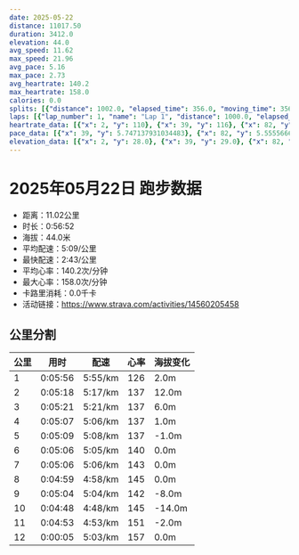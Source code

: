 ```yaml
---
date: 2025-05-22
distance: 11017.50
duration: 3412.0
elevation: 44.0
avg_speed: 11.62
max_speed: 21.96
avg_pace: 5.16
max_pace: 2.73
avg_heartrate: 140.2
max_heartrate: 158.0
calories: 0.0
splits: [{"distance": 1002.0, "elapsed_time": 356.0, "moving_time": 356.0, "average_speed": 2.81, "pace": 5.931209964412811, "average_heartrate": 126.05459770114942, "elevation_difference": 2.0, "split_number": 1}, {"distance": 1001.0, "elapsed_time": 318.0, "moving_time": 318.0, "average_speed": 3.15, "pace": 5.291015873015873, "average_heartrate": 137.77044025157232, "elevation_difference": 12.0, "split_number": 2}, {"distance": 997.0, "elapsed_time": 321.0, "moving_time": 321.0, "average_speed": 3.11, "pace": 5.359067524115756, "average_heartrate": 137.20560747663552, "elevation_difference": 6.0, "split_number": 3}, {"distance": 1000.0, "elapsed_time": 307.0, "moving_time": 307.0, "average_speed": 3.26, "pace": 5.112484662576687, "average_heartrate": 137.25081433224756, "elevation_difference": 1.0, "split_number": 4}, {"distance": 1000.5, "elapsed_time": 309.0, "moving_time": 309.0, "average_speed": 3.24, "pace": 5.144043209876543, "average_heartrate": 137.17799352750808, "elevation_difference": -1.0, "split_number": 5}, {"distance": 1001.0, "elapsed_time": 306.0, "moving_time": 306.0, "average_speed": 3.27, "pace": 5.096850152905199, "average_heartrate": 140.9248366013072, "elevation_difference": 0.0, "split_number": 6}, {"distance": 999.0, "elapsed_time": 306.0, "moving_time": 306.0, "average_speed": 3.26, "pace": 5.112484662576687, "average_heartrate": 143.94771241830065, "elevation_difference": 0.0, "split_number": 7}, {"distance": 1001.5, "elapsed_time": 299.0, "moving_time": 299.0, "average_speed": 3.35, "pace": 4.975134328358209, "average_heartrate": 145.29765886287626, "elevation_difference": 0.0, "split_number": 8}, {"distance": 998.5, "elapsed_time": 313.0, "moving_time": 304.0, "average_speed": 3.28, "pace": 5.081310975609756, "average_heartrate": 142.7565789473684, "elevation_difference": -8.0, "split_number": 9}, {"distance": 1000.0, "elapsed_time": 288.0, "moving_time": 288.0, "average_speed": 3.47, "pace": 4.803083573487031, "average_heartrate": 145.47222222222223, "elevation_difference": -14.0, "split_number": 10}, {"distance": 1000.5, "elapsed_time": 293.0, "moving_time": 293.0, "average_speed": 3.41, "pace": 4.887595307917888, "average_heartrate": 151.25597269624572, "elevation_difference": -2.0, "split_number": 11}, {"distance": 16.5, "elapsed_time": 5.0, "moving_time": 5.0, "average_speed": 3.3, "pace": 5.050515151515151, "average_heartrate": 157.0, "elevation_difference": 0.0, "split_number": 12}]
laps: [{"lap_number": 1, "name": "Lap 1", "distance": 1000.0, "elapsed_time": 354.0, "moving_time": 354.0, "average_speed": 2.82, "pace": 5.910177304964539, "average_heartrate": 124.7, "max_heartrate": 136, "start_date": "2025-05-22 19:42:19+00:00", "elevation_difference": 11.0}, {"lap_number": 2, "name": "Lap 2", "distance": 1000.0, "elapsed_time": 317.0, "moving_time": 317.0, "average_speed": 3.15, "pace": 5.291015873015873, "average_heartrate": 138.66666666666666, "max_heartrate": 145, "start_date": "2025-05-22 19:48:15+00:00", "elevation_difference": 14.0}, {"lap_number": 3, "name": "Lap 3", "distance": 1000.0, "elapsed_time": 321.0, "moving_time": 321.0, "average_speed": 3.12, "pace": 5.341891025641025, "average_heartrate": 136.22222222222223, "max_heartrate": 142, "start_date": "2025-05-22 19:53:32+00:00", "elevation_difference": 7.0}, {"lap_number": 4, "name": "Lap 4", "distance": 1000.0, "elapsed_time": 307.0, "moving_time": 307.0, "average_speed": 3.26, "pace": 5.112484662576687, "average_heartrate": 137.11111111111111, "max_heartrate": 139, "start_date": "2025-05-22 19:58:54+00:00", "elevation_difference": 0.0}, {"lap_number": 5, "name": "Lap 5", "distance": 1000.0, "elapsed_time": 308.0, "moving_time": 308.0, "average_speed": 3.25, "pace": 5.128215384615384, "average_heartrate": 137.44444444444446, "max_heartrate": 140, "start_date": "2025-05-22 20:04:01+00:00", "elevation_difference": 0.0}, {"lap_number": 6, "name": "Lap 6", "distance": 1000.0, "elapsed_time": 305.0, "moving_time": 305.0, "average_speed": 3.28, "pace": 5.081310975609756, "average_heartrate": 141.0, "max_heartrate": 144, "start_date": "2025-05-22 20:09:10+00:00", "elevation_difference": 0.0}, {"lap_number": 7, "name": "Lap 7", "distance": 1000.0, "elapsed_time": 306.0, "moving_time": 306.0, "average_speed": 3.27, "pace": 5.096850152905199, "average_heartrate": 144.11111111111111, "max_heartrate": 146, "start_date": "2025-05-22 20:14:16+00:00", "elevation_difference": 0.0}, {"lap_number": 8, "name": "Lap 8", "distance": 1000.0, "elapsed_time": 298.0, "moving_time": 298.0, "average_speed": 3.36, "pace": 4.960327380952381, "average_heartrate": 144.77777777777777, "max_heartrate": 149, "start_date": "2025-05-22 20:19:22+00:00", "elevation_difference": 0.0}, {"lap_number": 9, "name": "Lap 9", "distance": 1000.0, "elapsed_time": 313.0, "moving_time": 305.0, "average_speed": 3.28, "pace": 5.081310975609756, "average_heartrate": 142.66666666666666, "max_heartrate": 148, "start_date": "2025-05-22 20:24:21+00:00", "elevation_difference": 0.0}, {"lap_number": 10, "name": "Lap 10", "distance": 1000.0, "elapsed_time": 287.0, "moving_time": 287.0, "average_speed": 3.48, "pace": 4.789281609195402, "average_heartrate": 145.33333333333334, "max_heartrate": 149, "start_date": "2025-05-22 20:29:34+00:00", "elevation_difference": 2.0}, {"lap_number": 11, "name": "Lap 11", "distance": 1000.0, "elapsed_time": 292.0, "moving_time": 292.0, "average_speed": 3.42, "pace": 4.873304093567251, "average_heartrate": 151.11111111111111, "max_heartrate": 157, "start_date": "2025-05-22 20:34:22+00:00", "elevation_difference": 8.0}, {"lap_number": 12, "name": "Lap 12", "distance": 17.52, "elapsed_time": 5.0, "moving_time": 5.0, "average_speed": 3.5, "pace": 4.761914285714285, "average_heartrate": 140.2, "max_heartrate": 158.0, "start_date": "2025-05-22 20:39:15+00:00", "elevation_difference": 0.0}]
heartrate_data: [{"x": 2, "y": 110}, {"x": 39, "y": 116}, {"x": 82, "y": 117}, {"x": 119, "y": 127}, {"x": 169, "y": 116}, {"x": 207, "y": 136}, {"x": 244, "y": 134}, {"x": 282, "y": 131}, {"x": 317, "y": 129}, {"x": 353, "y": 131}, {"x": 388, "y": 133}, {"x": 425, "y": 137}, {"x": 461, "y": 140}, {"x": 496, "y": 140}, {"x": 531, "y": 133}, {"x": 565, "y": 136}, {"x": 600, "y": 143}, {"x": 634, "y": 145}, {"x": 669, "y": 141}, {"x": 703, "y": 142}, {"x": 742, "y": 135}, {"x": 779, "y": 135}, {"x": 815, "y": 136}, {"x": 851, "y": 134}, {"x": 885, "y": 136}, {"x": 919, "y": 137}, {"x": 953, "y": 136}, {"x": 988, "y": 135}, {"x": 1022, "y": 136}, {"x": 1056, "y": 136}, {"x": 1090, "y": 139}, {"x": 1124, "y": 135}, {"x": 1158, "y": 139}, {"x": 1192, "y": 138}, {"x": 1225, "y": 138}, {"x": 1259, "y": 137}, {"x": 1293, "y": 136}, {"x": 1326, "y": 140}, {"x": 1360, "y": 138}, {"x": 1393, "y": 136}, {"x": 1428, "y": 137}, {"x": 1462, "y": 139}, {"x": 1496, "y": 136}, {"x": 1531, "y": 136}, {"x": 1565, "y": 137}, {"x": 1599, "y": 138}, {"x": 1633, "y": 141}, {"x": 1668, "y": 136}, {"x": 1701, "y": 141}, {"x": 1734, "y": 144}, {"x": 1768, "y": 140}, {"x": 1802, "y": 140}, {"x": 1836, "y": 141}, {"x": 1870, "y": 142}, {"x": 1903, "y": 144}, {"x": 1937, "y": 145}, {"x": 1971, "y": 144}, {"x": 2005, "y": 144}, {"x": 2039, "y": 142}, {"x": 2073, "y": 144}, {"x": 2106, "y": 142}, {"x": 2140, "y": 144}, {"x": 2174, "y": 146}, {"x": 2207, "y": 146}, {"x": 2240, "y": 140}, {"x": 2274, "y": 145}, {"x": 2307, "y": 144}, {"x": 2340, "y": 145}, {"x": 2373, "y": 142}, {"x": 2406, "y": 148}, {"x": 2438, "y": 149}, {"x": 2470, "y": 146}, {"x": 2504, "y": 144}, {"x": 2537, "y": 145}, {"x": 2569, "y": 148}, {"x": 2602, "y": 146}, {"x": 2635, "y": 145}, {"x": 2668, "y": 147}, {"x": 2713, "y": 131}, {"x": 2748, "y": 141}, {"x": 2783, "y": 142}, {"x": 2816, "y": 139}, {"x": 2847, "y": 142}, {"x": 2880, "y": 145}, {"x": 2912, "y": 146}, {"x": 2945, "y": 142}, {"x": 2977, "y": 147}, {"x": 3009, "y": 149}, {"x": 3041, "y": 149}, {"x": 3072, "y": 145}, {"x": 3101, "y": 143}, {"x": 3133, "y": 149}, {"x": 3164, "y": 152}, {"x": 3194, "y": 150}, {"x": 3225, "y": 149}, {"x": 3257, "y": 152}, {"x": 3304, "y": 140}, {"x": 3336, "y": 156}, {"x": 3367, "y": 157}, {"x": 3396, "y": 155}]
pace_data: [{"x": 39, "y": 5.747137931034483}, {"x": 82, "y": 5.5555666666666665}, {"x": 119, "y": 5.050515151515151}, {"x": 169, "y": 2.884011074580377}, {"x": 207, "y": 5.747137931034483}, {"x": 244, "y": 5.5555666666666665}, {"x": 282, "y": 5.5555666666666665}, {"x": 317, "y": 5.208343749999999}, {"x": 353, "y": 5.5555666666666665}, {"x": 388, "y": 5.208343749999999}, {"x": 425, "y": 5.376354838709677}, {"x": 461, "y": 5.208343749999999}, {"x": 496, "y": 4.901970588235294}, {"x": 531, "y": 5.376354838709677}, {"x": 565, "y": 5.050515151515151}, {"x": 600, "y": 5.050515151515151}, {"x": 634, "y": 5.376354838709677}, {"x": 669, "y": 5.208343749999999}, {"x": 703, "y": 4.901970588235294}, {"x": 742, "y": 5.208343749999999}, {"x": 779, "y": 4.208762626262626}, {"x": 815, "y": 4.2735128205128206}, {"x": 851, "y": 4.901970588235294}, {"x": 885, "y": 5.376354838709677}, {"x": 919, "y": 5.050515151515151}, {"x": 953, "y": 4.901970588235294}, {"x": 988, "y": 5.376354838709677}, {"x": 1022, "y": 5.376354838709677}, {"x": 1056, "y": 5.376354838709677}, {"x": 1090, "y": 5.208343749999999}, {"x": 1124, "y": 4.901970588235294}, {"x": 1158, "y": 5.050515151515151}, {"x": 1192, "y": 5.050515151515151}, {"x": 1225, "y": 5.208343749999999}, {"x": 1259, "y": 5.050515151515151}, {"x": 1293, "y": 5.208343749999999}, {"x": 1326, "y": 5.050515151515151}, {"x": 1360, "y": 5.376354838709677}, {"x": 1393, "y": 4.901970588235294}, {"x": 1428, "y": 5.050515151515151}, {"x": 1462, "y": 5.208343749999999}, {"x": 1496, "y": 5.208343749999999}, {"x": 1531, "y": 5.050515151515151}, {"x": 1565, "y": 5.050515151515151}, {"x": 1599, "y": 5.208343749999999}, {"x": 1633, "y": 4.901970588235294}, {"x": 1668, "y": 5.050515151515151}, {"x": 1701, "y": 4.761914285714285}, {"x": 1734, "y": 5.050515151515151}, {"x": 1768, "y": 5.050515151515151}, {"x": 1802, "y": 5.050515151515151}, {"x": 1836, "y": 4.901970588235294}, {"x": 1870, "y": 4.901970588235294}, {"x": 1903, "y": 5.208343749999999}, {"x": 1937, "y": 5.050515151515151}, {"x": 1971, "y": 5.376354838709677}, {"x": 2005, "y": 5.5555666666666665}, {"x": 2039, "y": 5.050515151515151}, {"x": 2073, "y": 5.050515151515151}, {"x": 2106, "y": 5.050515151515151}, {"x": 2140, "y": 4.901970588235294}, {"x": 2174, "y": 5.050515151515151}, {"x": 2207, "y": 5.208343749999999}, {"x": 2240, "y": 4.761914285714285}, {"x": 2274, "y": 5.208343749999999}, {"x": 2307, "y": 5.208343749999999}, {"x": 2340, "y": 4.901970588235294}, {"x": 2373, "y": 4.761914285714285}, {"x": 2406, "y": 4.761914285714285}, {"x": 2438, "y": 4.761914285714285}, {"x": 2470, "y": 5.050515151515151}, {"x": 2504, "y": 5.050515151515151}, {"x": 2537, "y": 4.761914285714285}, {"x": 2569, "y": 4.901970588235294}, {"x": 2602, "y": 4.761914285714285}, {"x": 2635, "y": 4.901970588235294}, {"x": 2668, "y": 5.5555666666666665}, {"x": 2713, "y": 4.504513513513513}, {"x": 2748, "y": 6.41026923076923}, {"x": 2783, "y": 7.246391304347826}, {"x": 2816, "y": 4.761914285714285}, {"x": 2847, "y": 4.761914285714285}, {"x": 2880, "y": 5.050515151515151}, {"x": 2912, "y": 5.050515151515151}, {"x": 2945, "y": 5.208343749999999}, {"x": 2977, "y": 4.761914285714285}, {"x": 3009, "y": 4.761914285714285}, {"x": 3041, "y": 4.629638888888889}, {"x": 3072, "y": 4.385973684210526}, {"x": 3101, "y": 4.2735128205128206}, {"x": 3133, "y": 4.629638888888889}, {"x": 3164, "y": 4.629638888888889}, {"x": 3194, "y": 4.2735128205128206}, {"x": 3225, "y": 4.901970588235294}, {"x": 3257, "y": 4.901970588235294}, {"x": 3304, "y": 4.761914285714285}, {"x": 3336, "y": 4.504513513513513}, {"x": 3367, "y": 4.504513513513513}, {"x": 3396, "y": 4.2735128205128206}]
elevation_data: [{"x": 2, "y": 28.0}, {"x": 39, "y": 29.0}, {"x": 82, "y": 30.0}, {"x": 119, "y": 30.0}, {"x": 169, "y": 21.0}, {"x": 207, "y": 29.0}, {"x": 244, "y": 29.0}, {"x": 282, "y": 29.0}, {"x": 317, "y": 30.0}, {"x": 353, "y": 30.0}, {"x": 388, "y": 31.0}, {"x": 425, "y": 33.0}, {"x": 461, "y": 36.0}, {"x": 496, "y": 37.0}, {"x": 531, "y": 36.0}, {"x": 565, "y": 37.0}, {"x": 600, "y": 40.0}, {"x": 634, "y": 41.0}, {"x": 669, "y": 41.0}, {"x": 703, "y": 44.0}, {"x": 742, "y": 45.0}, {"x": 779, "y": 46.0}, {"x": 815, "y": 47.0}, {"x": 851, "y": 48.0}, {"x": 885, "y": 48.0}, {"x": 919, "y": 48.0}, {"x": 953, "y": 48.0}, {"x": 988, "y": 48.0}, {"x": 1022, "y": 48.0}, {"x": 1056, "y": 48.0}, {"x": 1090, "y": 48.0}, {"x": 1124, "y": 48.0}, {"x": 1158, "y": 49.0}, {"x": 1192, "y": 48.0}, {"x": 1225, "y": 48.0}, {"x": 1259, "y": 49.0}, {"x": 1293, "y": 49.0}, {"x": 1326, "y": 49.0}, {"x": 1360, "y": 48.0}, {"x": 1393, "y": 48.0}, {"x": 1428, "y": 49.0}, {"x": 1462, "y": 48.0}, {"x": 1496, "y": 49.0}, {"x": 1531, "y": 49.0}, {"x": 1565, "y": 49.0}, {"x": 1599, "y": 48.0}, {"x": 1633, "y": 48.0}, {"x": 1668, "y": 48.0}, {"x": 1701, "y": 49.0}, {"x": 1734, "y": 49.0}, {"x": 1768, "y": 48.0}, {"x": 1802, "y": 49.0}, {"x": 1836, "y": 49.0}, {"x": 1870, "y": 48.0}, {"x": 1903, "y": 48.0}, {"x": 1937, "y": 49.0}, {"x": 1971, "y": 49.0}, {"x": 2005, "y": 49.0}, {"x": 2039, "y": 49.0}, {"x": 2073, "y": 48.0}, {"x": 2106, "y": 48.0}, {"x": 2140, "y": 48.0}, {"x": 2174, "y": 48.0}, {"x": 2207, "y": 48.0}, {"x": 2240, "y": 48.0}, {"x": 2274, "y": 48.0}, {"x": 2307, "y": 48.0}, {"x": 2340, "y": 48.0}, {"x": 2373, "y": 48.0}, {"x": 2406, "y": 48.0}, {"x": 2438, "y": 48.0}, {"x": 2470, "y": 48.0}, {"x": 2504, "y": 48.0}, {"x": 2537, "y": 48.0}, {"x": 2569, "y": 48.0}, {"x": 2602, "y": 48.0}, {"x": 2635, "y": 48.0}, {"x": 2668, "y": 48.0}, {"x": 2713, "y": 46.0}, {"x": 2748, "y": 44.0}, {"x": 2783, "y": 43.0}, {"x": 2816, "y": 41.0}, {"x": 2847, "y": 39.0}, {"x": 2880, "y": 38.0}, {"x": 2912, "y": 37.0}, {"x": 2945, "y": 34.0}, {"x": 2977, "y": 33.0}, {"x": 3009, "y": 34.0}, {"x": 3041, "y": 32.0}, {"x": 3072, "y": 29.0}, {"x": 3101, "y": 26.0}, {"x": 3133, "y": 26.0}, {"x": 3164, "y": 25.0}, {"x": 3194, "y": 25.0}, {"x": 3225, "y": 25.0}, {"x": 3257, "y": 25.0}, {"x": 3304, "y": 18.0}, {"x": 3336, "y": 26.0}, {"x": 3367, "y": 26.0}, {"x": 3396, "y": 25.0}]
---
```


# 2025年05月22日 跑步数据

- 距离：11.02公里
- 时长：0:56:52
- 海拔：44.0米
- 平均配速：5:09/公里
- 最快配速：2:43/公里
- 平均心率：140.2次/分钟
- 最大心率：158.0次/分钟
- 卡路里消耗：0.0千卡
- 活动链接：https://www.strava.com/activities/14560205458

## 公里分割

| 公里 | 用时 | 配速 | 心率 | 海拔变化 |
|------|------|------|------|------|
| 1 | 0:05:56 | 5:55/km | 126 | 2.0m |
| 2 | 0:05:18 | 5:17/km | 137 | 12.0m |
| 3 | 0:05:21 | 5:21/km | 137 | 6.0m |
| 4 | 0:05:07 | 5:06/km | 137 | 1.0m |
| 5 | 0:05:09 | 5:08/km | 137 | -1.0m |
| 6 | 0:05:06 | 5:05/km | 140 | 0.0m |
| 7 | 0:05:06 | 5:06/km | 143 | 0.0m |
| 8 | 0:04:59 | 4:58/km | 145 | 0.0m |
| 9 | 0:05:04 | 5:04/km | 142 | -8.0m |
| 10 | 0:04:48 | 4:48/km | 145 | -14.0m |
| 11 | 0:04:53 | 4:53/km | 151 | -2.0m |
| 12 | 0:00:05 | 5:03/km | 157 | 0.0m |

